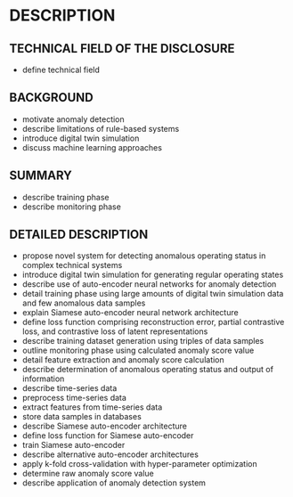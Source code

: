 # DESCRIPTION

## TECHNICAL FIELD OF THE DISCLOSURE

- define technical field

## BACKGROUND

- motivate anomaly detection
- describe limitations of rule-based systems
- introduce digital twin simulation
- discuss machine learning approaches

## SUMMARY

- describe training phase
- describe monitoring phase

## DETAILED DESCRIPTION

- propose novel system for detecting anomalous operating status in complex technical systems
- introduce digital twin simulation for generating regular operating states
- describe use of auto-encoder neural networks for anomaly detection
- detail training phase using large amounts of digital twin simulation data and few anomalous data samples
- explain Siamese auto-encoder neural network architecture
- define loss function comprising reconstruction error, partial contrastive loss, and contrastive loss of latent representations
- describe training dataset generation using triples of data samples
- outline monitoring phase using calculated anomaly score value
- detail feature extraction and anomaly score calculation
- describe determination of anomalous operating status and output of information
- describe time-series data
- preprocess time-series data
- extract features from time-series data
- store data samples in databases
- describe Siamese auto-encoder architecture
- define loss function for Siamese auto-encoder
- train Siamese auto-encoder
- describe alternative auto-encoder architectures
- apply k-fold cross-validation with hyper-parameter optimization
- determine raw anomaly score value
- describe application of anomaly detection system

